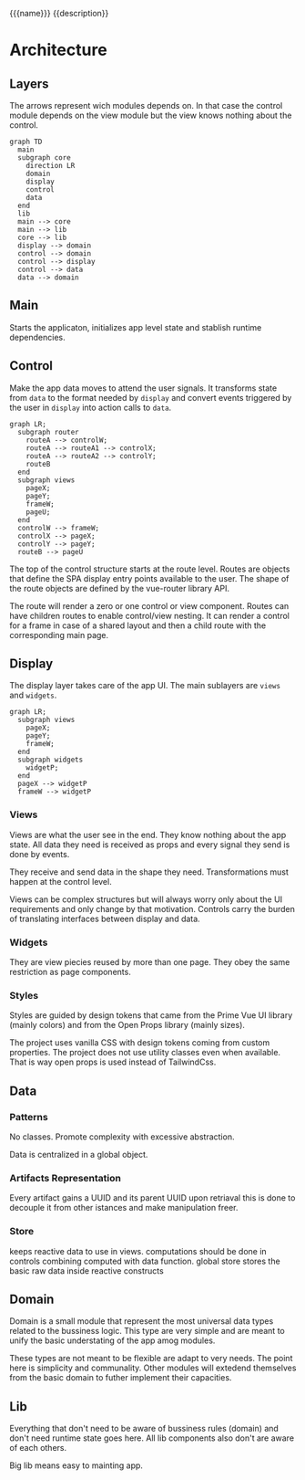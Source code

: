 {{{name}}} {{description}}

# Architecture

## Layers

The arrows represent wich modules depends on. In that case the control module depends on the view module but the view knows nothing about the control.

```mermaid
graph TD
  main
  subgraph core
    direction LR
    domain
    display
    control
    data
  end
  lib
  main --> core
  main --> lib
  core --> lib
  display --> domain
  control --> domain
  control --> display
  control --> data
  data --> domain
```

## Main

Starts the applicaton, initializes app level state and stablish runtime dependencies.

## Control

Make the app data moves to attend the user signals. It transforms state from `data` to the format needed by `display` and convert events triggered by the user in `display` into action calls to `data`.

```mermaid
graph LR;
  subgraph router
    routeA --> controlW;
    routeA --> routeA1 --> controlX;
    routeA --> routeA2 --> controlY;
    routeB
  end
  subgraph views
    pageX;
    pageY;
    frameW;
    pageU;
  end
  controlW --> frameW;
  controlX --> pageX;
  controlY --> pageY;
  routeB --> pageU
```

The top of the control structure starts at the route level. Routes are objects that define the SPA display entry points available to the user. The shape of the route objects are defined by the vue-router library API.

The route will render a zero or one control or view component. Routes can have children routes to enable control/view nesting. It can render a control for a frame in case of a shared layout and then a child route with the corresponding main page.

## Display

The display layer takes care of the app UI. The main sublayers are `views` and `widgets`.

```mermaid
graph LR;
  subgraph views
    pageX;
    pageY;
    frameW;
  end
  subgraph widgets
    widgetP;
  end
  pageX --> widgetP
  frameW --> widgetP
```

### Views

Views are what the user see in the end. They know nothing about the app state. All data they need is received as props and every signal they send is done by events.

They receive and send data in the shape they need. Transformations must happen at the control level.

Views can be complex structures but will always worry only about the UI requirements and only change by that motivation. Controls carry the burden of translating interfaces between display and data.

### Widgets

They are view piecies reused by more than one page. They obey the same restriction as page components.

### Styles

Styles are guided by design tokens that came from the Prime Vue UI library (mainly colors) and from the Open Props library (mainly sizes).

The project uses vanilla CSS with design tokens coming from custom properties. The project does not use utility classes even when available. That is way open props is used instead of TailwindCss.

## Data

### Patterns

No classes. Promote complexity with excessive abstraction.

Data is centralized in a global object.

### Artifacts Representation

Every artifact gains a UUID and its parent UUID upon retriaval this is done to decouple it from other istances and make manipulation freer.

### Store

keeps reactive data to use in views. computations should be done in controls combining computed with data function. global store stores the basic raw data inside reactive constructs

## Domain

Domain is a small module that represent the most universal data types related to the bussiness logic. This type are very simple and are meant to unify the basic understating of the app amog modules.

These types are not meant to be flexible are adapt to very needs. The point here is simplicity and communality. Other modules will extedend themselves from the basic domain to futher implement their capacities.

## Lib

Everything that don't need to be aware of bussiness rules (domain) and don't need runtime state goes here. All lib components also don't are aware of each others.

Big lib means easy to mainting app.